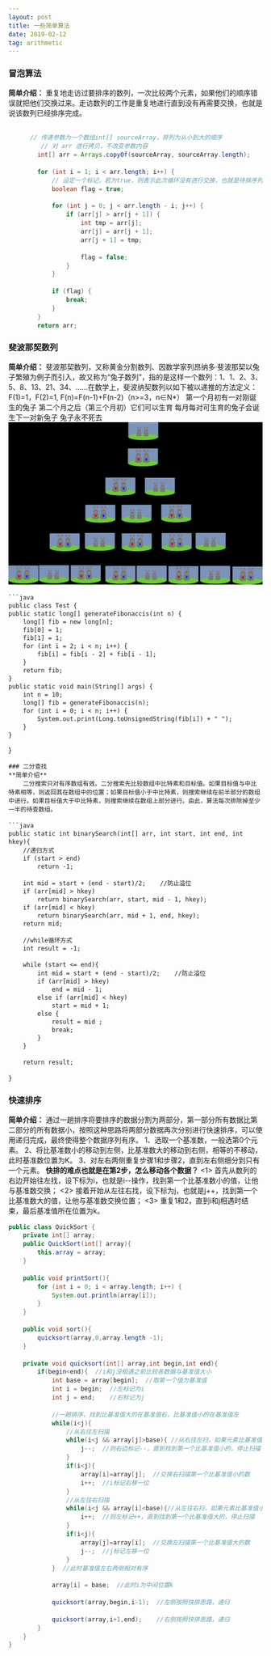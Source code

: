 ```yaml
---
layout: post
title: 一些简单算法
date: 2019-02-12
tag: arithmetic
---
```


### 冒泡算法
**简单介绍：**
    重复地走访过要排序的数列，一次比较两个元素，如果他们的顺序错误就把他们交换过来。走访数列的工作是重复地进行直到没有再需要交换，也就是说该数列已经排序完成。
```java

      // 传递参数为一个数组int[] sourceArray，排列为从小到大的顺序
         // 对 arr 进行拷贝，不改变参数内容
        int[] arr = Arrays.copyOf(sourceArray, sourceArray.length);
 
        for (int i = 1; i < arr.length; i++) {
            // 设定一个标记，若为true，则表示此次循环没有进行交换，也就是待排序列已经有序，排序已经完成。
            boolean flag = true;
 
            for (int j = 0; j < arr.length - i; j++) {
                if (arr[j] > arr[j + 1]) {
                    int tmp = arr[j];
                    arr[j] = arr[j + 1];
                    arr[j + 1] = tmp;
 
                    flag = false;
                }
            }
 
            if (flag) {
                break;
            }
        }
        return arr;

```

### 斐波那契数列
**简单介绍：**
    斐波那契数列，又称黄金分割数列、因数学家列昂纳多·斐波那契以兔子繁殖为例子而引入，故又称为“兔子数列”，指的是这样一个数列：1、1、2、3、5、8、13、21、34、……在数学上，斐波纳契数列以如下被以递推的方法定义：F(1)=1，F(2)=1, F(n)=F(n-1)+F(n-2)（n>=3，n∈N*）
    第一个月初有一对刚诞生的兔子
    第二个月之后（第三个月初）它们可以生育
    每月每对可生育的兔子会诞生下一对新兔子
    兔子永不死去
    ![图片](/images/posts/arithmetic/1560925667.jpg)

    ```java
    public class Test {
    public static long[] generateFibonaccis(int n) {
        long[] fib = new long[n];
        fib[0] = 1;
        fib[1] = 1;
        for (int i = 2; i < n; i++) {
            fib[i] = fib[i - 2] + fib[i - 1];
        }
        return fib;
    }
    public static void main(String[] args) {
        int n = 10;
        long[] fib = generateFibonaccis(n);
        for (int i = 0; i < n; i++) {
            System.out.print(Long.toUnsignedString(fib[i]) + " ");
        }
    }
}
```
### 二分查找
**简单介绍**
    二分搜索只对有序数组有效。二分搜索先比较数组中比特素和目标值。如果目标值与中比特素相等，则返回其在数组中的位置；如果目标值小于中比特素，则搜索继续在前半部分的数组中进行。如果目标值大于中比特素，则搜索继续在数组上部分进行。由此，算法每次排除掉至少一半的待查数组。

```java
public static int binarySearch(int[] arr, int start, int end, int hkey){
    //递归方式
    if (start > end)
        return -1;

    int mid = start + (end - start)/2;    //防止溢位
    if (arr[mid] > hkey)
        return binarySearch(arr, start, mid - 1, hkey);
    if (arr[mid] < hkey)
        return binarySearch(arr, mid + 1, end, hkey);
    return mid;  

    //while循环方式
    int result = -1;

    while (start <= end){
        int mid = start + (end - start)/2;    //防止溢位
        if (arr[mid] > hkey)
            end = mid - 1;
        else if (arr[mid] < hkey)
            start = mid + 1;
        else {
            result = mid ;  
            break;
        }
    }

    return result;

}
```

### 快速排序
**简单介绍：**
通过一趟排序将要排序的数据分割为两部分，第一部分所有数据比第二部分的所有数据小，按照这种思路将两部分数据再次分别进行快速排序，可以使用递归完成，最终使得整个数据序列有序。
1、选取一个基准数，一般选第0个元素。
2、将比基准数小的移动到左侧，比基准数大的移动到右侧，相等的不移动，此时基准数位置为K。
3、对左右两侧重复步骤1和步骤2，直到左右侧细分到只有一个元素。
**快排的难点也就是在第2步，怎么移动各个数据？**
<1> 首先从数列的右边开始往左找，设下标为i，也就是i--操作，找到第一个比基准数小的值，让他与基准数交换；
<2> 接着开始从左往右找，设下标为j，也就是j++，找到第一个比基准数大的值，让他与基准数交换位置；
<3> 重复1和2，直到i和j相遇时结束，最后基准值所在位置为k。

```java
public class QuickSort {
    private int[] array;
    public QuickSort(int[] array){
        this.array = array;
    }
    
    public void printSort(){
        for (int i = 0; i < array.length; i++) {
            System.out.println(array[i]);
        }
    }
    
    public void sort(){
        quicksort(array,0,array.length -1);
    }
    
    private void quicksort(int[] array,int begin,int end){
        if(begin<end){  //i和j没相遇之前比较各数据与基准值大小
            int base = array[begin];  //取第一个值为基准值
            int i = begin;  //左标记为i
            int j = end;    //右标记为j
            
            //一趟排序，找到比基准值大的在基准值右，比基准值小的在基准值左
            while(i<j){
                //从右往左扫描
                while(i<j && array[j]>base){ //从右往左扫，如果元素比基准值大
                    j--;  //则右边标记--，直到找到第一个比基准值小的，停止扫描
                }
                if(i<j){
                    array[i]=array[j];  //交换右扫描第一个比基准值小的数
                    i++;  //i标记右移一位
                }
                //从左往右扫描
                while(i<j && array[i]<base){//从左往右扫，如果元素比基准值小
                    i++;  //则左标记++，直到找到第一个比基准值大的，停止扫描
                }
                if(i<j){
                    array[j]=array[i];  //交换左扫描第一个比基准值大的数
                    j--;  //j标记左移一位
                }
            }  //此时基准值左右两侧相对有序
            
            array[i] = base;  //此时i为中间位置k
            
            quicksort(array,begin,i-1);  //左侧按照快排思路，递归
            
            quicksort(array,i+1,end);    //右侧按照快排思路，递归
        }
    }    
}
```